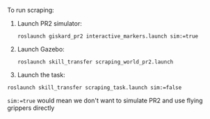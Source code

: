 To run scraping:

1. Launch PR2 simulator:

   `roslaunch giskard_pr2 interactive_markers.launch sim:=true`
  
2. Launch Gazebo:

   `roslaunch skill_transfer scraping_world_pr2.launch`
  
3. Launch the task:

  `roslaunch skill_transfer scraping_task.launch sim:=false`
  
   `sim:=true` would mean we don't want to simulate PR2 and use flying grippers directly
